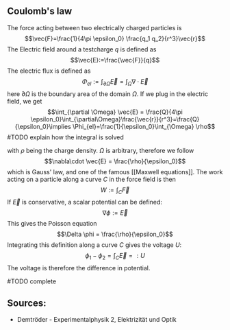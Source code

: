

## Coulomb's law
The force acting between two electrically charged particles is
$$\vec{F}=\frac{1}{4\pi \epsilon_0} \frac{q_1 q_2}{r^3}\vec{r}$$
The Electric field around a testcharge $q$ is defined as
$$\vec{E}:=\frac{\vec{F}}{q}$$
The electric flux is defined as 
$$\Phi_{el}:=\int_{\partial \Omega} \vec{E} = \int_\Omega \nabla\cdot\vec{E}$$
here $\partial \Omega$ is the boundary area of the domain $\Omega$. If we plug in the electric field, we get
$$\int_{\partial \Omega} \vec{E} = \frac{Q}{4\pi \epsilon_0}\int_{\partial\Omega}\frac{\vec{r}}{r^3}=\frac{Q}{\epsilon_0}\implies \Phi_{el}=\frac{1}{\epsilon_0}\int_{\Omega} \rho$$
#TODO explain how the integral is solved

with $\rho$ being the charge density. $\Omega$ is arbitrary, therefore we follow
$$\nabla\cdot \vec{E} = \frac{\rho}{\epsilon_0}$$
which is Gauss' law, and one of the famous [[Maxwell equations]]. 
The work acting on a particle along a curve $C$ in the force field is then
$$W:=\int_C \vec{F}$$
If $\vec{E}$ is conservative, a scalar potential can be defined:
$$\nabla\phi:=\vec{E}$$
This gives the Poisson equation
$$\Delta \phi = \frac{\rho}{\epsilon_0}$$
Integrating this definition along a curve $C$ gives the voltage $U$:
$$\phi_1 - \phi_2 = \int_C \vec{E} =: U$$
The voltage is therefore the difference in potential.

#TODO complete







## Sources:
- Demtröder - Experimentalphysik 2, Elektrizität und Optik


